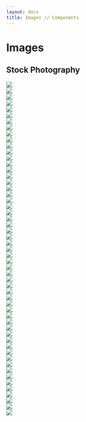 ```yaml
---
layout: docs
title: Images // Components
---
```



# Images

## Stock Photography
<div class="stock-photography">
  <div class="stock-photography-row">
    <div class="stock-photography-col">
        <img src="/assets/stock-photography/Pexels/MPCloud/pexels-rodnae-productions-6519842.jpg" class="stock-photography-img">
    </div>
    <div class="stock-photography-col">
        <img src="/assets/stock-photography/Pexels/MPCloud/pexels-rodnae-productions-6519859.jpg" class="stock-photography-img">
    </div>
    <div class="stock-photography-col">
        <img src="/assets/stock-photography/Pexels/MPCloud/pexels-rodnae-productions-6519860.jpg" class="stock-photography-img">
    </div>
    <div class="stock-photography-col">
        <img src="/assets/stock-photography/Pexels/MPCloud/pexels-rodnae-productions-6519870.jpg" class="stock-photography-img">
    </div>
    <div class="stock-photography-col">
        <img src="/assets/stock-photography/Pexels/MPCloud/pexels-rodnae-productions-6519876.jpg" class="stock-photography-img">
    </div>
  </div>
  <div class="stock-photography-row">
    <div class="stock-photography-col">
        <img src="/assets/stock-photography/Pexels/MPCloud/pexels-rodnae-productions-6519899.jpg" class="stock-photography-img">
    </div>
    <div class="stock-photography-col">
        <img src="/assets/stock-photography/Pexels/MPCloud/pexels-rodnae-productions-6519831.jpg" class="stock-photography-img">
    </div>
    <div class="stock-photography-col">
        <img src="/assets/stock-photography/Pexels/MPCloud/pexels-rodnae-productions-6129043.jpg" class="stock-photography-img">
    </div>
    <div class="stock-photography-col">
        <img src="/assets/stock-photography/Pexels/MPCloud/pexels-rodnae-productions-6129037.jpg" class="stock-photography-img">
    </div>
    <div class="stock-photography-col">
        <img src="/assets/stock-photography/Pexels/MPCloud/pexels-rodnae-productions-6519849.jpg" class="stock-photography-img">
    </div>
  </div>
  <div class="stock-photography-row">
    <div class="stock-photography-col">
        <img src="/assets/stock-photography/Pexels/MPCloud/pexels-rodnae-productions-6519864.jpg" class="stock-photography-img">
    </div>
    <div class="stock-photography-col">
        <img src="/assets/stock-photography/Pexels/MPCloud/pexels-rodnae-productions-6519862.jpg" class="stock-photography-img">
    </div>
    <div class="stock-photography-col">
        <img src="/assets/stock-photography/Pexels/MPCloud/pexels-rodnae-productions-6519915.jpg" class="stock-photography-img">
    </div>
    <div class="stock-photography-col">
        <img src="/assets/stock-photography/Pexels/MPCloud/pexels-rodnae-productions-6129441.jpg" class="stock-photography-img">
    </div>
    <div class="stock-photography-col">
        <img src="/assets/stock-photography/Pexels/MPCloud/pexels-rodnae-productions-6129870.jpg" class="stock-photography-img">
    </div>
  </div>
  <div class="stock-photography-row">
    <div class="stock-photography-col">
        <img src="/assets/stock-photography/Pexels/MPCloud/pexels-rodnae-productions-6129659.jpg" class="stock-photography-img">
    </div>
    <div class="stock-photography-col">
        <img src="/assets/stock-photography/Pexels/MPCloud/pexels-rodnae-productions-6519861.jpg" class="stock-photography-img">
    </div>
    <div class="stock-photography-col">
        <img src="/assets/stock-photography/Pexels/MPCloud/pexels-rodnae-productions-6519881.jpg" class="stock-photography-img">
    </div>
    <div class="stock-photography-col">
        <img src="/assets/stock-photography/Pexels/MPCloud/pexels-rodnae-productions-6519889.jpg" class="stock-photography-img">
    </div>
    <div class="stock-photography-col">
        <img src="/assets/stock-photography/Pexels/MPCloud/pexels-rodnae-productions-6519891.jpg" class="stock-photography-img">
    </div>
  </div>
  <div class="stock-photography-row">
    <div class="stock-photography-col">
        <img src="/assets/stock-photography/Pexels/MPCloud/pexels-rodnae-productions-6519893.jpg" class="stock-photography-img">
    </div>
    <div class="stock-photography-col">
        <img src="/assets/stock-photography/Pexels/MPCloud/pexels-rodnae-productions-6519867.jpg" class="stock-photography-img">
    </div>
    <div class="stock-photography-col">
        <img src="/assets/stock-photography/Pexels/MPCloud/pexels-rodnae-productions-6519869.jpg" class="stock-photography-img">
    </div>
    <div class="stock-photography-col">
        <img src="/assets/stock-photography/Pexels/MPCloud/pexels-rodnae-productions-6129583.jpg" class="stock-photography-img">
    </div>
    <div class="stock-photography-col">
        <img src="/assets/stock-photography/Pexels/MPCloud/pexels-rodnae-productions-6129108.jpg" class="stock-photography-img">
    </div>
  </div>
  <div class="stock-photography-row">
    <div class="stock-photography-col">
        <img src="/assets/stock-photography/Pexels/MPCloud/pexels-rodnae-productions-6129104.jpg" class="stock-photography-img">
    </div>
    <div class="stock-photography-col">
        <img src="/assets/stock-photography/Pexels/MPCloud/pexels-rodnae-productions-6129112.jpg" class="stock-photography-img">
    </div>
    <div class="stock-photography-col">
        <img src="/assets/stock-photography/Pexels/MPCloud/pexels-rodnae-productions-6519852.jpg" class="stock-photography-img">
    </div>
    <div class="stock-photography-col">
        <img src="/assets/stock-photography/Pexels/MPCloud/pexels-rodnae-productions-6519857.jpg" class="stock-photography-img">
    </div>
    <div class="stock-photography-col">
        <img src="/assets/stock-photography/Pexels/MPCloud/pexels-rodnae-productions-6519858.jpg" class="stock-photography-img">
    </div>
  </div>
  <div class="stock-photography-row">
    <div class="stock-photography-col">
        <img src="/assets/stock-photography/Pexels/MPCloud/pexels-rodnae-productions-6519853.jpg" class="stock-photography-img">
    </div>
    <div class="stock-photography-col">
        <img src="/assets/stock-photography/Pexels/MPCloud/pexels-rodnae-productions-6519868.jpg" class="stock-photography-img">
    </div>
    <div class="stock-photography-col">
        <img src="/assets/stock-photography/Pexels/MPCloud/pexels-rodnae-productions-6519883.jpg" class="stock-photography-img">
    </div>
    <div class="stock-photography-col">
        <img src="/assets/stock-photography/Pexels/MPCloud/pexels-rodnae-productions-6129206.jpg" class="stock-photography-img">
    </div>
    <div class="stock-photography-col">
        <img src="/assets/stock-photography/Pexels/MPCloud/pexels-rodnae-productions-6519908.jpg" class="stock-photography-img">
    </div>
  </div>
  <div class="stock-photography-row">
    <div class="stock-photography-col">
        <img src="/assets/stock-photography/Pexels/MPCloud/pexels-rodnae-productions-6519844.jpg" class="stock-photography-img">
    </div>
    <div class="stock-photography-col">
        <img src="/assets/stock-photography/Pexels/MPCloud/pexels-rodnae-productions-6519845.jpg" class="stock-photography-img">
    </div>
    <div class="stock-photography-col">
        <img src="/assets/stock-photography/Pexels/MPCloud/pexels-rodnae-productions-6519854.jpg" class="stock-photography-img">
    </div>
    <div class="stock-photography-col">
        <img src="/assets/stock-photography/Pexels/MPCloud/pexels-rodnae-productions-6129109.jpg" class="stock-photography-img">
    </div>
    <div class="stock-photography-col">
        <img src="/assets/stock-photography/Pexels/MPCloud/pexels-rodnae-productions-6129496.jpg" class="stock-photography-img">
    </div>
  </div>
  <div class="stock-photography-row">
    <div class="stock-photography-col">
        <img src="/assets/stock-photography/Pexels/MPCloud/pexels-rodnae-productions-6519875.jpg" class="stock-photography-img">
    </div>
    <div class="stock-photography-col">
        <img src="/assets/stock-photography/Pexels/MPCloud/pexels-rodnae-productions-6519877.jpg" class="stock-photography-img">
    </div>
    <div class="stock-photography-col">
        <img src="/assets/stock-photography/Pexels/MPCloud/pexels-rodnae-productions-6519888.jpg" class="stock-photography-img">
    </div>
    <div class="stock-photography-col">
        <img src="/assets/stock-photography/Pexels/MPCloud/pexels-rodnae-productions-6519856.jpg" class="stock-photography-img">
    </div>
    <div class="stock-photography-col">
        <img src="/assets/stock-photography/Pexels/MPCloud/pexels-rodnae-productions-6129505.jpg" class="stock-photography-img">
    </div>
  </div>
  <div class="stock-photography-row">
    <div class="stock-photography-col">
        <img src="/assets/stock-photography/Pexels/MPCloud/pexels-rodnae-productions-6129578.jpg" class="stock-photography-img">
    </div>
    <div class="stock-photography-col">
        <img src="/assets/stock-photography/Pexels/MPCloud/pexels-rodnae-productions-6129105.jpg" class="stock-photography-img">
    </div>
    <div class="stock-photography-col">
        <img src="/assets/stock-photography/Pexels/MPCloud/pexels-rodnae-productions-6519836.jpg" class="stock-photography-img">
    </div>
    <div class="stock-photography-col">
        <img src="/assets/stock-photography/Pexels/MPCloud/pexels-rodnae-productions-6519833.jpg" class="stock-photography-img">
    </div>
    <div class="stock-photography-col">
        <img src="/assets/stock-photography/Pexels/MPCloud/pexels-rodnae-productions-6519884.jpg" class="stock-photography-img">
    </div>
  </div>
  <div class="stock-photography-row">
    <div class="stock-photography-col">
        <img src="/assets/stock-photography/Pexels/MPCloud/pexels-rodnae-productions-6519865.jpg" class="stock-photography-img">
    </div>
    <div class="stock-photography-col">
        <img src="/assets/stock-photography/Unsplash/manik-roy-u7GtZ0yVijw-unsplash.jpg" class="stock-photography-img">
    </div>
    <div class="stock-photography-col">
        <img src="/assets/stock-photography/Unsplash/markus-frieauff-IJ0KiXl4uys-unsplash.jpg" class="stock-photography-img">
    </div>
    <div class="stock-photography-col">
        <img src="/assets/stock-photography/Unsplash/myriam-zilles-7V95FwS2Ss4-unsplash.jpg" class="stock-photography-img">
    </div>
    <div class="stock-photography-col">
        <img src="/assets/stock-photography/Unsplash/national-cancer-institute-701-FJcjLAQ-unsplash.jpg" class="stock-photography-img">
    </div>
  </div>
</div>
